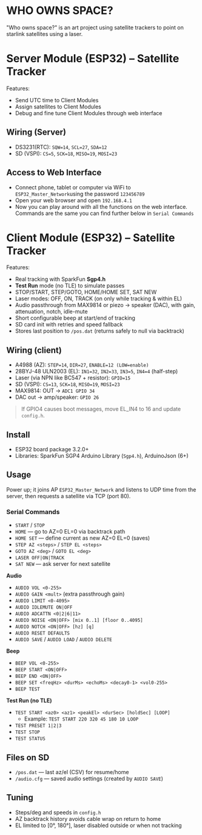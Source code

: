 # WHO OWNS SPACE?

"Who owns space?" is an art project using satellite trackers to point on starlink satellites using a laser.

# Server Module (ESP32) – Satellite Tracker

Features:
- Send UTC time to Client Modules
- Assign satellites to Client Modules
- Debug and fine tune Client Modules through web interface

## Wiring (Server)
- DS3231(RTC): `SQW=14`, `SCL=27`, `SDA=12`
- SD (VSPI): `CS=5`, `SCK=18`, `MISO=19`, `MOSI=23`

## Access to Web Interface
- Connect phone, tablet or computer via WiFi to `ESP32_Master_Network`using the password `123456789`
- Open your web browser and open `192.168.4.1`
- Now you can play around with all the functions on the web interface. Commands are the same you can find further below in `Serial Commands`


# Client Module (ESP32) – Satellite Tracker

Features:
- Real tracking with SparkFun **Sgp4.h**
- **Test Run** mode (no TLE) to simulate passes
- STOP/START, STEP/GOTO, HOME/HOME SET, SAT NEW
- Laser modes: OFF, ON, TRACK (on only while tracking & within EL)
- Audio passthrough from MAX9814 or piezo → speaker (DAC), with gain, attenuation, notch, idle-mute
- Short configurable beep at start/end of tracking
- SD card init with retries and speed fallback
- Stores last position to `/pos.dat` (returns safely to null via backtrack)

## Wiring (client)
- A4988 (AZ): `STEP=14`, `DIR=27`, `ENABLE=12 (LOW=enable)`
- 28BYJ-48 ULN2003 (EL): `IN1=32`, `IN2=33`, `IN3=5`, `IN4=4` (half-step)
- Laser (via NPN like BC547 + resistor): `GPIO=15`
- SD (VSPI): `CS=13`, `SCK=18`, `MISO=19`, `MOSI=23`
- MAX9814: OUT → `ADC1 GPIO 34`
- DAC out → amp/speaker: `GPIO 26`

> If GPIO4 causes boot messages, move EL_IN4 to 16 and update `config.h`.

## Install
- ESP32 board package 3.2.0+
- Libraries: SparkFun SGP4 Arduino Library (`Sgp4.h`), ArduinoJson (6+)

## Usage
Power up; it joins AP `ESP32_Master_Network` and listens to UDP time from the server, then requests a satellite via TCP (port 80).

### Serial Commands
- `START` / `STOP`
- `HOME` — go to AZ=0 EL=0 via backtrack path
- `HOME SET` — define current as new AZ=0 EL=0 (saves)
- `STEP AZ <steps>` / `STEP EL <steps>`
- `GOTO AZ <deg>` / `GOTO EL <deg>`
- `LASER OFF|ON|TRACK`
- `SAT NEW` — ask server for next satellite

**Audio**
- `AUDIO VOL <0-255>`
- `AUDIO GAIN <mult>` (extra passthrough gain)
- `AUDIO LIMIT <0-4095>`
- `AUDIO IDLEMUTE ON|OFF`
- `AUDIO ADCATTN <0|2|6|11>`
- `AUDIO NOISE <ON|OFF> [mix 0..1] [floor 0..4095]`
- `AUDIO NOTCH <ON|OFF> [hz] [q]`
- `AUDIO RESET DEFAULTS`
- `AUDIO SAVE` / `AUDIO LOAD` / `AUDIO DELETE`

**Beep**
- `BEEP VOL <0-255>`
- `BEEP START <ON|OFF>`
- `BEEP END <ON|OFF>`
- `BEEP SET <freqHz> <durMs> <echoMs> <decay0-1> <vol0-255>`
- `BEEP TEST`

**Test Run (no TLE)**
- `TEST START <az0> <az1> <peakEl> <durSec> [holdSec] [LOOP]`
  - Example: `TEST START 220 320 45 180 10 LOOP`
- `TEST PRESET 1|2|3`
- `TEST STOP`
- `TEST STATUS`

## Files on SD
- `/pos.dat` — last az/el (CSV) for resume/home
- `/audio.cfg` — saved audio settings (created by `AUDIO SAVE`)

## Tuning
- Steps/deg and speeds in `config.h`
- AZ backtrack history avoids cable wrap on return to home
- EL limited to [0°, 180°], laser disabled outside or when not tracking
